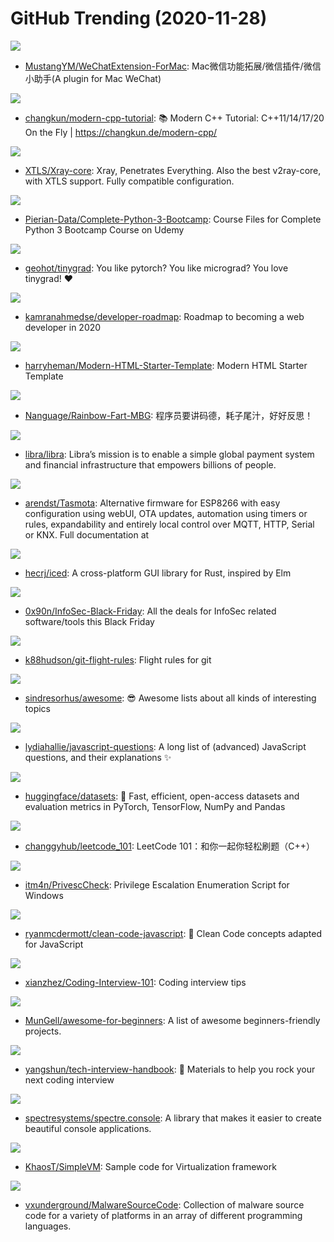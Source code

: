 # GitHub Trending (2020-11-28)

![](https://img.shields.io/badge/Objective-C-New%2092-green?style=flat-square&logo=appveyor)
- [MustangYM/WeChatExtension-ForMac](https://github.com/MustangYM/WeChatExtension-ForMac): Mac微信功能拓展/微信插件/微信小助手(A plugin for Mac WeChat)

![](https://img.shields.io/badge/C%2B%2B-New%20171-green?style=flat-square&logo=appveyor)
- [changkun/modern-cpp-tutorial](https://github.com/changkun/modern-cpp-tutorial): 📚 Modern C++ Tutorial: C++11/14/17/20 On the Fly | https://changkun.de/modern-cpp/

![](https://img.shields.io/badge/Go-New%20193-green?style=flat-square&logo=appveyor)
- [XTLS/Xray-core](https://github.com/XTLS/Xray-core): Xray, Penetrates Everything. Also the best v2ray-core, with XTLS support. Fully compatible configuration.

![](https://img.shields.io/badge/Jupyter%20Notebook-New%2074-green?style=flat-square&logo=appveyor)
- [Pierian-Data/Complete-Python-3-Bootcamp](https://github.com/Pierian-Data/Complete-Python-3-Bootcamp): Course Files for Complete Python 3 Bootcamp Course on Udemy

![](https://img.shields.io/badge/Python-New%20297-green?style=flat-square&logo=appveyor)
- [geohot/tinygrad](https://github.com/geohot/tinygrad): You like pytorch? You like micrograd? You love tinygrad! ❤️

![](https://img.shields.io/badge/none-New%20374-green?style=flat-square&logo=appveyor)
- [kamranahmedse/developer-roadmap](https://github.com/kamranahmedse/developer-roadmap): Roadmap to becoming a web developer in 2020

![](https://img.shields.io/badge/JavaScript-New%20154-green?style=flat-square&logo=appveyor)
- [harryheman/Modern-HTML-Starter-Template](https://github.com/harryheman/Modern-HTML-Starter-Template): Modern HTML Starter Template

![](https://img.shields.io/badge/none-New%2099-green?style=flat-square&logo=appveyor)
- [Nanguage/Rainbow-Fart-MBG](https://github.com/Nanguage/Rainbow-Fart-MBG): 程序员要讲码德，耗子尾汁，好好反思！

![](https://img.shields.io/badge/Rust-New%208-green?style=flat-square&logo=appveyor)
- [libra/libra](https://github.com/libra/libra): Libra’s mission is to enable a simple global payment system and financial infrastructure that empowers billions of people.

![](https://img.shields.io/badge/C-New%2021-green?style=flat-square&logo=appveyor)
- [arendst/Tasmota](https://github.com/arendst/Tasmota): Alternative firmware for ESP8266 with easy configuration using webUI, OTA updates, automation using timers or rules, expandability and entirely local control over MQTT, HTTP, Serial or KNX. Full documentation at

![](https://img.shields.io/badge/Rust-New%2069-green?style=flat-square&logo=appveyor)
- [hecrj/iced](https://github.com/hecrj/iced): A cross-platform GUI library for Rust, inspired by Elm

![](https://img.shields.io/badge/none-New%20131-green?style=flat-square&logo=appveyor)
- [0x90n/InfoSec-Black-Friday](https://github.com/0x90n/InfoSec-Black-Friday): All the deals for InfoSec related software/tools this Black Friday

![](https://img.shields.io/badge/none-New%20399-green?style=flat-square&logo=appveyor)
- [k88hudson/git-flight-rules](https://github.com/k88hudson/git-flight-rules): Flight rules for git

![](https://img.shields.io/badge/none-New%20263-green?style=flat-square&logo=appveyor)
- [sindresorhus/awesome](https://github.com/sindresorhus/awesome): 😎 Awesome lists about all kinds of interesting topics

![](https://img.shields.io/badge/none-New%20134-green?style=flat-square&logo=appveyor)
- [lydiahallie/javascript-questions](https://github.com/lydiahallie/javascript-questions): A long list of (advanced) JavaScript questions, and their explanations ✨

![](https://img.shields.io/badge/Python-New%2059-green?style=flat-square&logo=appveyor)
- [huggingface/datasets](https://github.com/huggingface/datasets): 🤗 Fast, efficient, open-access datasets and evaluation metrics in PyTorch, TensorFlow, NumPy and Pandas

![](https://img.shields.io/badge/none-New%20118-green?style=flat-square&logo=appveyor)
- [changgyhub/leetcode_101](https://github.com/changgyhub/leetcode_101): LeetCode 101：和你一起你轻松刷题（C++）

![](https://img.shields.io/badge/PowerShell-New%2026-green?style=flat-square&logo=appveyor)
- [itm4n/PrivescCheck](https://github.com/itm4n/PrivescCheck): Privilege Escalation Enumeration Script for Windows

![](https://img.shields.io/badge/JavaScript-New%20161-green?style=flat-square&logo=appveyor)
- [ryanmcdermott/clean-code-javascript](https://github.com/ryanmcdermott/clean-code-javascript): 🛁 Clean Code concepts adapted for JavaScript

![](https://img.shields.io/badge/none-New%20115-green?style=flat-square&logo=appveyor)
- [xianzhez/Coding-Interview-101](https://github.com/xianzhez/Coding-Interview-101): Coding interview tips

![](https://img.shields.io/badge/none-New%20100-green?style=flat-square&logo=appveyor)
- [MunGell/awesome-for-beginners](https://github.com/MunGell/awesome-for-beginners): A list of awesome beginners-friendly projects.

![](https://img.shields.io/badge/JavaScript-New%20131-green?style=flat-square&logo=appveyor)
- [yangshun/tech-interview-handbook](https://github.com/yangshun/tech-interview-handbook): 💯 Materials to help you rock your next coding interview

![](https://img.shields.io/badge/C%23-New%20344-green?style=flat-square&logo=appveyor)
- [spectresystems/spectre.console](https://github.com/spectresystems/spectre.console): A library that makes it easier to create beautiful console applications.

![](https://img.shields.io/badge/Swift-New%2077-green?style=flat-square&logo=appveyor)
- [KhaosT/SimpleVM](https://github.com/KhaosT/SimpleVM): Sample code for Virtualization framework

![](https://img.shields.io/badge/Assembly-New%20289-green?style=flat-square&logo=appveyor)
- [vxunderground/MalwareSourceCode](https://github.com/vxunderground/MalwareSourceCode): Collection of malware source code for a variety of platforms in an array of different programming languages.

